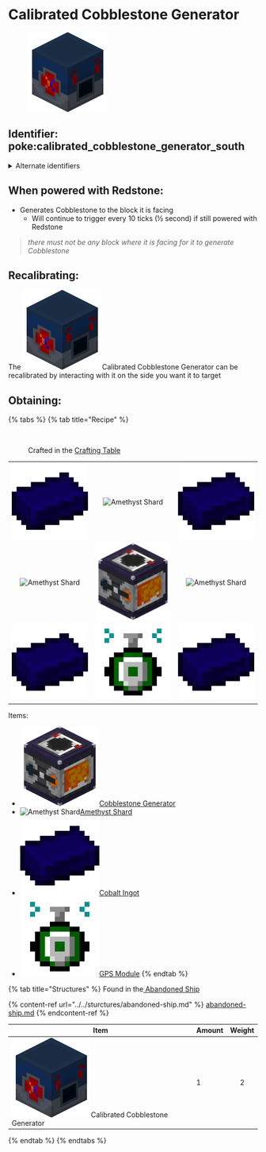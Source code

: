 # Calibrated Cobblestone Generator

<figure><img src="https://github.com/ItsMePok/PFE/blob/wikiAssets/Automation/calibrated_cobblestone_generator.png?raw=true" alt="Calibrated Cobbled Generator"><figcaption></figcaption></figure>

## Identifier: **poke:calibrated\_cobblestone\_generator\_south** <a href="#identifier" id="identifier"></a>

<details>

<summary>Alternate identifiers</summary>

poke:calibrated\_cobblestone\_generator\_up

poke:calibrated\_cobblestone\_generator\_down

poke:calibrated\_cobblestone\_generator\_north

poke:calibrated\_cobblestone\_generator\_south (default when dropped/crafting)

poke:calibrated\_cobblestone\_generator\_east

poke:calibrated\_cobblestone\_generator\_west

</details>

## When powered with <img src="https://minecraft.wiki/images/thumb/Redstone_Dust_JE2_BE2.png/150px-Redstone_Dust_JE2_BE2.png?8cf17" alt="" data-size="line">Redstone:

* Generates <img src="https://minecraft.wiki/images/thumb/Cobblestone.png/150px-Cobblestone.png?45867" alt="" data-size="line">Cobblestone to the block it is facing
  * Will continue to trigger every 10 ticks (½ second) if still powered with <img src="https://minecraft.wiki/images/thumb/Redstone_Dust_JE2_BE2.png/150px-Redstone_Dust_JE2_BE2.png?8cf17" alt="" data-size="line">Redstone

> _there must not be any block where it is facing for it to generate_ <img src="https://minecraft.wiki/images/thumb/Cobblestone.png/150px-Cobblestone.png?45867" alt="" data-size="line">_Cobblestone_

## Recalibrating:

The <img src="https://github.com/ItsMePok/PFE/blob/wikiAssets/Automation/calibrated_cobblestone_generator.png?raw=true" alt="" data-size="line">Calibrated Cobblestone Generator can be recalibrated by interacting with it on the side you want it to target

## Obtaining:

{% tabs %}
{% tab title="Recipe" %}
<figure><img src="https://minecraft.wiki/images/thumb/Crafting_Table_JE4_BE3.png/150px-Crafting_Table_JE4_BE3.png?5767f" alt=""><figcaption><p>Crafted in the <a href="https://minecraft.wiki/w/Crafting_Table">Crafting Table</a></p></figcaption></figure>

|                                                                                                     |                                                                                                           |                                                                                                     |
| :-------------------------------------------------------------------------------------------------: | :-------------------------------------------------------------------------------------------------------: | :-------------------------------------------------------------------------------------------------: |
|   ![Cobalt Ingot](https://github.com/ItsMePok/PFE/blob/wikiAssets/wikiMain/cobalt_ingot.png?raw=true)  |    ![Amethyst Shard](https://minecraft.wiki/images/Amethyst\_Shard\_JE2\_BE1.png?56555&20201111173100)    |   ![Cobalt Ingot](https://github.com/ItsMePok/PFE/blob/wikiAssets/wikiMain/cobalt_ingot.png?raw=true)  |
| ![Amethyst Shard](https://minecraft.wiki/images/Amethyst\_Shard\_JE2\_BE1.png?56555&20201111173100) | ![Cobblestone Generator](https://github.com/ItsMePok/PFE/blob/wikiAssets/Automation/cobblestone_generator.png?raw=true) | ![Amethyst Shard](https://minecraft.wiki/images/Amethyst\_Shard\_JE2\_BE1.png?56555&20201111173100) |
|   ![Cobalt Ingot](https://github.com/ItsMePok/PFE/blob/wikiAssets/wikiMain/cobalt_ingot.png?raw=true)  |       ![GPS Module](https://github.com/ItsMePok/PFE/blob/wikiAssets/wikiMain/gps_module.png?raw=true)      |   ![Cobalt Ingot](https://github.com/ItsMePok/PFE/blob/wikiAssets/wikiMain/cobalt_ingot.png?raw=true)  |

Items:

* <img src="https://github.com/ItsMePok/PFE/blob/wikiAssets/Automation/cobblestone_generator.png?raw=true" alt="Cobblestone Generator" data-size="line">[Cobblestone Generator](cobblestone-generator.md)
* <img src="https://minecraft.wiki/images/Amethyst_Shard_JE2_BE1.png?56555&#x26;20201111173100" alt="Amethyst Shard" data-size="line">[Amethyst Shard](https://minecraft.wiki/w/Amethyst\_Shard)
* <img src="https://github.com/ItsMePok/PFE/blob/wikiAssets/wikiMain/cobalt_ingot.png?raw=true" alt="Cobalt Ingot" data-size="line">[Cobalt Ingot](../../items/ingots/cobalt-ingot.md)
* <img src="https://github.com/ItsMePok/PFE/blob/wikiAssets/wikiMain/gps_module.png?raw=true" alt="GPS Module" data-size="line">[GPS Module](../../items/crafting-components/gps-module.md)
{% endtab %}

{% tab title="Structures" %}
Found in the[ Abandoned Ship](../../sturctures/abandoned-ship.md#barrel)

{% content-ref url="../../sturctures/abandoned-ship.md" %}
[abandoned-ship.md](../../sturctures/abandoned-ship.md)
{% endcontent-ref %}

| Item                                                                                                                                                 | Amount | Weight |
| ---------------------------------------------------------------------------------------------------------------------------------------------------- | ------ | :----: |
| <img src="https://github.com/ItsMePok/PFE/blob/wikiAssets/Automation/calibrated_cobblestone_generator.png?raw=true" alt="" data-size="line">Calibrated Cobblestone Generator  | 1      |    2   |
{% endtab %}
{% endtabs %}

